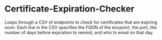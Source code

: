 # Certificate-Expiration-Checker
Loops through a CSV of endpoints to check for certificates that are expiring soon. Each line in the CSV specifies the FQDN of the encpoint, the port, the number of days before expiration to remind, and who to email on that day.
